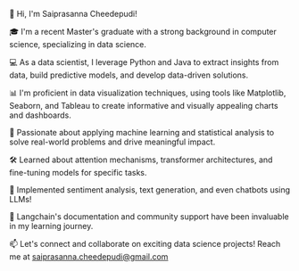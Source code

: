 👋 Hi, I'm Saiprasanna Cheedepudi!

🎓 I'm a recent Master's graduate with a strong background in computer science, specializing in data science.

💻 As a data scientist, I leverage Python and Java to extract insights from data, build predictive models, and develop data-driven solutions.

📊 I'm proficient in data visualization techniques, using tools like Matplotlib, Seaborn, and Tableau to create informative and visually appealing charts and dashboards.

🌟 Passionate about applying machine learning and statistical analysis to solve real-world problems and drive meaningful impact.

🛠️ Learned about attention mechanisms, transformer architectures, and fine-tuning models for specific tasks.

🤖 Implemented sentiment analysis, text generation, and even chatbots using LLMs!

💬 Langchain's documentation and community support have been invaluable in my learning journey.

📫 Let's connect and collaborate on exciting data science projects! Reach me at saiprasanna.cheedepudi@gmail.com
